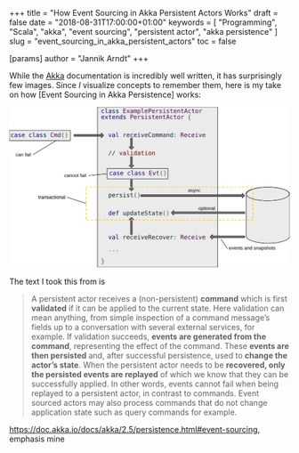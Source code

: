+++
title = "How Event Sourcing in Akka Persistent Actors Works"
draft = false
date = "2018-08-31T17:00:00+01:00"
keywords = [ "Programming", "Scala", "akka", "event sourcing", "persistent actor", "akka persistence" ]
slug = "event_sourcing_in_akka_persistent_actors"
toc = false

[params]
  author = "Jannik Arndt"
+++

While the [Akka](https://doc.akka.io/docs/) documentation is incredibly well written, it has surprisingly few images. Since _I_ visualize concepts to remember them, here is my take on how [Event Sourcing in Akka Persistence] works:

<a href="/blog/2018/08/AkkaPersistence.svg"><img src="/blog/2018/08/AkkaPersistence.svg" alt=""></a>

<!--more-->

The text I took this from is

> A persistent actor receives a (non-persistent) __command__ which is first __validated__ if it can be applied to the current state. Here validation can mean anything, from simple inspection of a command message’s fields up to a conversation with several external services, for example. If validation succeeds, __events are generated from the command__, representing the effect of the command. These __events are then persisted__ and, after successful persistence, used to __change the actor’s state__. When the persistent actor needs to be __recovered, only the persisted events are replayed__ of which we know that they can be successfully applied. In other words, events cannot fail when being replayed to a persistent actor, in contrast to commands. Event sourced actors may also process commands that do not change application state such as query commands for example.

<https://doc.akka.io/docs/akka/2.5/persistence.html#event-sourcing>, emphasis mine